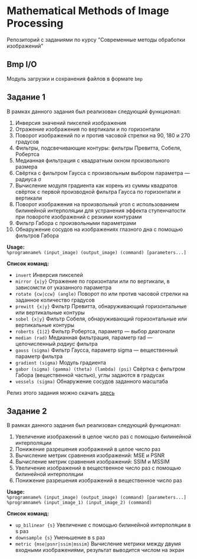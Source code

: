 # Mathematical Methods of Image Processing
Репозиторий с заданиями по курсу "Современные методы обработки изображений"

## Bmp I/O
Модуль загрузки и сохранения файлов в формате ```bmp```

## Задание 1
В рамках данного задания был реализован следующий функционал:  
1. Инверсия значений пикселей изображения  
2. Отражение изображения по вертикали и по горизонтали  
3. Поворот изображений по и против часовой стрелки на 90, 180 и 270 градусов  
4. Фильтры, подсвечивающие контуры: фильтры Превитта, Собеля, Робертса  
5. Медианная фильтрация с квадратным окном произвольного размера  
6. Свёртка с фильтром Гаусса с произвольным выбором параметра — радиуса σ  
7. Вычисление модуля градиента как корень из суммы квадратов свёрток с первой производной фильтра Гаусса по горизонтали и вертикали  
8. Поворот изображения на произвольный угол с использованием билинейной интерполяции для устранения эффекта ступенчатости при повороте изображений с резкими контурами  
9. Фильтр Габора с произвольными параметрами  
10. Обнаружение сосудов на изображениях глазного дна с помощью фильтров Габора  

**Usage:**  
```%programname% (input_image) (output_image) (command) [parameters...]```  

**Список команд:**  
* `invert`      Инверсия пикселей  
* `mirror {x|y}`        Отражение по горизонтали или по вертикали, в зависомсти от указанного параметра  
* `rotate {cw|ccw} (angle)`     Поворот по или против часовой стрелки на заданное количество градусов  
* `prewitt {x|y}`       Фильтр Превитта, обнаруживающий горизонтальные или вертикальные контуры  
* `sobel {x|y}`     Фильтр Собеля, обнаруживающий горизонтальные или вертикальные контуры  
* `roberts {1|2}`      Фильтр Робертса, параметр — выбор диагонали  
* `median (rad)`        Медианная фильтрация, параметр rad — целочисленный *радиус* фильтра  
* `gauss (sigma)`       Фильтр Гаусса, параметр sigma — вещественный параметр фильтра  
* `gradient (sigma)`        Модуль градиента  
* `gabor (sigma) (gamma) (theta) (lambda) (psi)`      Свёртка с фильтром Габора (вещественной частью), углы задаются в градусах  
* `vessels (sigma)`     Обнаружение сосудов заданного масштаба  

Релиз этого задания можно скачать [здесь](https://github.com/igormunkin/MMIP/releases/tag/v1.0)
## Задание 2
В рамках данного задания был реализован следующий функционал:  
1. Увеличение изображений в целое число раз с помощью билинейной интерполяции  
2. Понижение разрешения изображений в целое число раз  
3. Вычисление метрик сравнения изображений: MSE и PSNR  
4. Вычисление метрик сравнения изображений: SSIM и MSSIM  
5. Увеличение изображений в вещественное число раз с помощью билинейной интерполяции  
6. Понижение разрешения изображений в вещественное число раз  

**Usage:**  
```%programname% (input_image) (output_image) (command) [parameters...]```  
```%programname% (input_image_1) (input_image_2) (command)```  

**Список команд:**  
* `up_bilinear {s}`     Увеличение с помощью билинейной интерполяции в s раз  
* `downsample {s}`       Уменьшение в s раз  
* `metric {mse|psnr|ssim|mssim}`     Вычисление метрики между двумя входными изображениями, результат выводится числом на экран  
